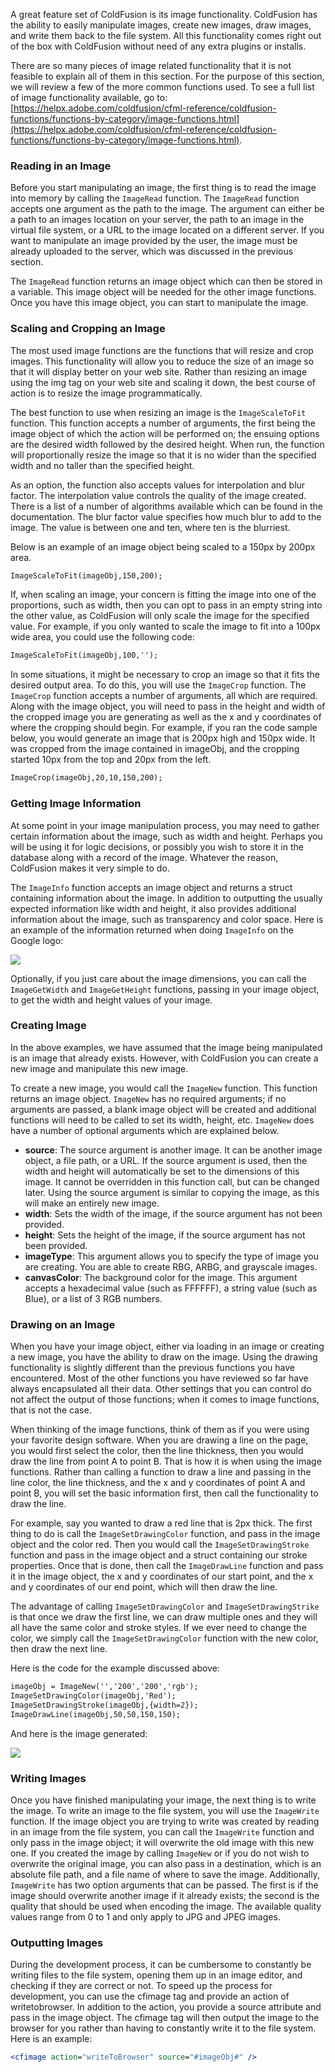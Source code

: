 A great feature set of ColdFusion is its image functionality. ColdFusion
has the ability to easily manipulate images, create new images, draw
images, and write them back to the file system. All this functionality
comes right out of the box with ColdFusion without need of any extra
plugins or installs.

There are so many pieces of image related functionality that it is not
feasible to explain all of them in this section. For the purpose of this
section, we will review a few of the more common functions used. To see
a full list of image functionality available, go to:
[https://helpx.adobe.com/coldfusion/cfml-reference/coldfusion-functions/functions-by-category/image-functions.html](https://helpx.adobe.com/coldfusion/cfml-reference/coldfusion-functions/functions-by-category/image-functions.html).

### Reading in an Image

Before you start manipulating an image, the first thing is to read the
image into memory by calling the `ImageRead` function. The `ImageRead`
function accepts one argument as the path to the image. The argument can
either be a path to an images location on your server, the path to an
image in the virtual file system, or a URL to the image located on a
different server. If you want to manipulate an image provided by the
user, the image must be already uploaded to the server, which was
discussed in the previous section.

The `ImageRead` function returns an image object which can then be stored
in a variable. This image object will be needed for the other image
functions. Once you have this image object, you can start to manipulate
the image.

### Scaling and Cropping an Image

The most used image functions are the functions that will resize and
crop images. This functionality will allow you to reduce the size of an
image so that it will display better on your web site. Rather than
resizing an image using the img tag on your web site and scaling it
down, the best course of action is to resize the image programmatically.

The best function to use when resizing an image is the `ImageScaleToFit`
function. This function accepts a number of arguments, the first being
the image object of which the action will be performed on; the ensuing
options are the desired width followed by the desired height. When run,
the function will proportionally resize the image so that it is no wider
than the specified width and no taller than the specified height.

As an option, the function also accepts values for interpolation and
blur factor. The interpolation value controls the quality of the image
created. There is a list of a number of algorithms available which can
be found in the documentation. The blur factor value specifies how much
blur to add to the image. The value is between one and ten, where ten is
the blurriest.

Below is an example of an image object being scaled to a 150px by 200px
area.

```cfml
ImageScaleToFit(imageObj,150,200);
```

If, when scaling an image, your concern is fitting the image into one of
the proportions, such as width, then you can opt to pass in an empty
string into the other value, as ColdFusion will only scale the image for
the specified value. For example, if you only wanted to scale the image
to fit into a 100px wide area, you could use the following code:

```cfml
ImageScaleToFit(imageObj,100,'');
```

In some situations, it might be necessary to crop an image so that it
fits the desired output area. To do this, you will use the `ImageCrop`
function. The `ImageCrop` function accepts a number of arguments, all
which are required. Along with the image object, you will need to pass
in the height and width of the cropped image you are generating as well
as the x and y coordinates of where the cropping should begin. For
example, if you ran the code sample below, you would generate an image
that is 200px high and 150px wide. It was cropped from the image
contained in imageObj, and the cropping started 10px from the top and
20px from the left.

```cfml
ImageCrop(imageObj,20,10,150,200);
```

### Getting Image Information

At some point in your image manipulation process, you may need to gather
certain information about the image, such as width and height. Perhaps
you will be using it for logic decisions, or possibly you wish to store
it in the database along with a record of the image. Whatever the
reason, ColdFusion makes it very simple to do.

The `ImageInfo` function accepts an image object and returns a struct
containing information about the image. In addition to outputting the
usually expected information like width and height, it also provides
additional information about the image, such as transparency and color
space. Here is an example of the information returned when doing
`ImageInfo` on the Google logo:

![](/assets/img/image_process_google_logo.png)

Optionally, if you just care about the image dimensions, you can call
the `ImageGetWidth` and `ImageGetHeight` functions, passing in your image
object, to get the width and height values of your image.

### Creating Image

In the above examples, we have assumed that the image being manipulated
is an image that already exists. However, with ColdFusion you can create
a new image and manipulate this new image.

To create a new image, you would call the `ImageNew` function. This
function returns an image object. `ImageNew` has no required arguments; if
no arguments are passed, a blank image object will be created and
additional functions will need to be called to set its width, height,
etc. `ImageNew` does have a number of optional arguments which are
explained below.

- **source**: The source argument is another image. It can be another image object, a file path, or a URL. If the source argument is used, then the width and height will automatically be set to the dimensions of this image. It cannot be overridden in this function call, but can be changed later. Using the source argument is similar to copying the image, as this will make an entirely new image.
- **width**: Sets the width of the image, if the source argument has not been provided.
- **height**: Sets the height of the image, if the source argument has not been provided.
- **imageType**: This argument allows you to specify the type of image you are creating. You are able to create RBG, ARBG, and grayscale images.
- **canvasColor**: The background color for the image. This argument accepts a hexadecimal value (such as FFFFFF), a string value (such as Blue), or a list of 3 RGB numbers.

### Drawing on an Image

When you have your image object, either via loading in an image or
creating a new image, you have the ability to draw on the image. Using
the drawing functionality is slightly different than the previous
functions you have encountered. Most of the other functions you have
reviewed so far have always encapsulated all their data. Other settings
that you can control do not affect the output of those functions; when
it comes to image functions, that is not the case.

When thinking of the image functions, think of them as if you were using
your favorite design software. When you are drawing a line on the page,
you would first select the color, then the line thickness, then you
would draw the line from point A to point B. That is how it is when
using the image functions. Rather than calling a function to draw a line
and passing in the line color, the line thickness, and the x and y
coordinates of point A and point B, you will set the basic information
first, then call the functionality to draw the line.

For example, say you wanted to draw a red line that is 2px thick. The
first thing to do is call the `ImageSetDrawingColor` function, and pass in
the image object and the color red. Then you would call the
`ImageSetDrawingStroke` function and pass in the image object and a struct
containing our stroke properties. Once that is done, then call the
`ImageDrawLine` function and pass it in the image object, the x and y
coordinates of our start point, and the x and y coordinates of our end
point, which will then draw the line.

The advantage of calling `ImageSetDrawingColor` and `ImageSetDrawingStrike`
is that once we draw the first line, we can draw multiple ones and they
will all have the same color and stroke styles. If we ever need to
change the color, we simply call the `ImageSetDrawingColor` function with
the new color, then draw the next line.

Here is the code for the example discussed above:

```cfml
imageObj = ImageNew('','200','200','rgb');
ImageSetDrawingColor(imageObj,'Red');
ImageSetDrawingStroke(imageObj,{width=2});
ImageDrawLine(imageObj,50,50,150,150);
```

And here is the image generated:

![](/assets/img/imagemanipulation_image_draw.png)

### Writing Images

Once you have finished manipulating your image, the next thing is to
write the image. To write an image to the file system, you will use the
`ImageWrite` function. If the image object you are trying to write was
created by reading in an image from the file system, you can call the
`ImageWrite` function and only pass in the image object; it will overwrite
the old image with this new one. If you created the image by calling
`ImageNew` or if you do not wish to overwrite the original image, you can
also pass in a destination, which is an absolute file path, and a file
name of where to save the image. Additionally, `ImageWrite` has two option
arguments that can be passed. The first is if the image should overwrite
another image if it already exists; the second is the quality that
should be used when encoding the image. The available quality values
range from 0 to 1 and only apply to JPG and JPEG images.

### Outputting Images

During the development process, it can be cumbersome to constantly be
writing files to the file system, opening them up in an image editor,
and checking if they are correct or not. To speed up the process for
development, you can use the cfimage tag and provide an action of
writetobrowser. In addition to the action, you provide a source
attribute and pass in the image object. The cfimage tag will then output
the image to the browser for you rather than having to constantly write
it to the file system. Here is an example:

```cfml
<cfimage action="writeToBrowser" source="#imageObj#" />
```
